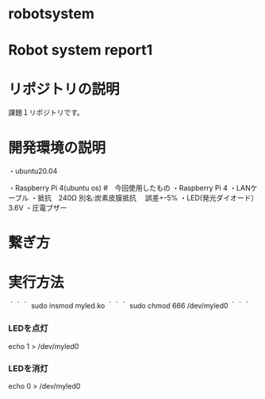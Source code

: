 # robotsystem
# Robot system report1

# リポジトリの説明
課題１リポジトリです。
# 開発環境の説明
・ubuntu20.04

・Raspberry Pi 4(ubuntu os)
#　今回使用したもの
・Raspberry Pi 4
・LANケーブル
・抵抗　240Ω 別名:炭素皮膜抵抗 　誤差+-5%
・LED(発光ダイオード）　3.6V
・圧電ブザー　
# 繋ぎ方

# 実行方法
｀｀｀
sudo insmod myled.ko
｀｀｀
sudo chmod 666 /dev/myled0
｀｀｀
### LEDを点灯
echo 1 > /dev/myled0
### LEDを消灯
echo 0 > /dev/myled0
